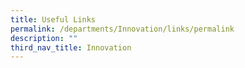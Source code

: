 ```yaml
---
title: Useful Links
permalink: /departments/Innovation/links/permalink
description: ""
third_nav_title: Innovation
---
```

